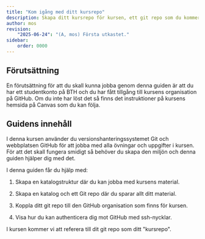 ```yaml
---
title: "Kom igång med ditt kursrepo" 
description: Skapa ditt kursrepo för kursen, ett git repo som du kommer att jobba med genom hela kursen.
author: mos
revision:
    "2025-06-24": "(A, mos) Första utkastet."
sidebar:
    order: 0000
---
```


## Förutsättning

En förutsättning för att du skall kunna jobba genom denna guiden är att du har ett studentkonto på BTH och du har fått tillgång till kursens organisation på GitHub. Om du inte har löst det så finns det instruktioner på kursens hemsida på Canvas som du kan följa.



## Guidens innehåll

I denna kursen använder du versionshanteringssystemet Git och webbplatsen GitHub för att jobba med alla övningar och uppgifter i kursen. För att det skall fungera smidigt så behöver du skapa den miljön och denna guiden hjälper dig med det.

I denna guiden får du hjälp med:

1. Skapa en katalogstruktur där du kan jobba med kursens material.

1. Skapa en katalog och ett Git repo där du sparar allt ditt material.

1. Koppla ditt git repo till den GitHub organisation som finns för kursen.

1. Visa hur du kan authenticera dig mot GitHub med ssh-nycklar.


I kursen kommer vi att referera till dit git repo som ditt "kursrepo".
